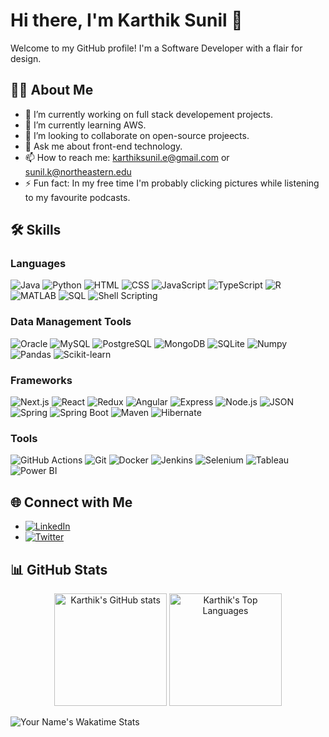 # Hi there, I'm Karthik Sunil 👋

Welcome to my GitHub profile! I'm a Software Developer with a flair for design. 

## 🧑‍💻 About Me

- 🔭 I’m currently working on full stack developement projects.
- 🌱 I’m currently learning AWS.
- 👯 I’m looking to collaborate on open-source projeects.
- 💬 Ask me about front-end technology.
- 📫 How to reach me: karthiksunil.e@gmail.com or sunil.k@northeastern.edu
- ⚡ Fun fact: In my free time I'm probably clicking pictures while listening to my favourite podcasts.


## 🛠️ Skills

### Languages
 ![Java](https://img.shields.io/badge/-Java-007396?style=flat&logo=java&logoColor=white)
 ![Python](https://img.shields.io/badge/-Python-3776AB?style=flat&logo=python&logoColor=white)
 ![HTML](https://img.shields.io/badge/-HTML5-E34F26?style=flat&logo=html5&logoColor=white)
 ![CSS](https://img.shields.io/badge/-CSS3-1572B6?style=flat&logo=css3&logoColor=white)
 ![JavaScript](https://img.shields.io/badge/-JavaScript-F7DF1E?style=flat&logo=javascript&logoColor=black)
 ![TypeScript](https://img.shields.io/badge/-TypeScript-3178C6?style=flat&logo=typescript&logoColor=white)
 ![R](https://img.shields.io/badge/-R-276DC3?style=flat&logo=r&logoColor=white)
 ![MATLAB](https://img.shields.io/badge/-MATLAB-0076A8?style=flat&logo=mathworks&logoColor=white)
 ![SQL](https://img.shields.io/badge/-SQL-4479A1?style=flat&logo=postgresql&logoColor=white)
 ![Shell Scripting](https://img.shields.io/badge/-Shell_Scripting-4EAA25?style=flat&logo=gnu-bash&logoColor=white)

### Data Management Tools
 ![Oracle](https://img.shields.io/badge/-Oracle-F80000?style=flat&logo=oracle&logoColor=white)
 ![MySQL](https://img.shields.io/badge/-MySQL-4479A1?style=flat&logo=mysql&logoColor=white)
 ![PostgreSQL](https://img.shields.io/badge/-PostgreSQL-336791?style=flat&logo=postgresql&logoColor=white)
 ![MongoDB](https://img.shields.io/badge/-MongoDB-47A248?style=flat&logo=mongodb&logoColor=white)
 ![SQLite](https://img.shields.io/badge/-SQLite-003B57?style=flat&logo=sqlite&logoColor=white)
 ![Numpy](https://img.shields.io/badge/-Numpy-013243?style=flat&logo=numpy&logoColor=white)
 ![Pandas](https://img.shields.io/badge/-Pandas-150458?style=flat&logo=pandas&logoColor=white)
 ![Scikit-learn](https://img.shields.io/badge/-Scikit--learn-F7931E?style=flat&logo=scikit-learn&logoColor=white)

### Frameworks
 ![Next.js](https://img.shields.io/badge/-Next.js-000000?style=flat&logo=nextdotjs&logoColor=white)
 ![React](https://img.shields.io/badge/-React-61DAFB?style=flat&logo=react&logoColor=white)
 ![Redux](https://img.shields.io/badge/-Redux-764ABC?style=flat&logo=redux&logoColor=white)
 ![Angular](https://img.shields.io/badge/-Angular-DD0031?style=flat&logo=angular&logoColor=white)
 ![Express](https://img.shields.io/badge/-Express-000000?style=flat&logo=express&logoColor=white)
 ![Node.js](https://img.shields.io/badge/-Node.js-339933?style=flat&logo=nodedotjs&logoColor=white)
 ![JSON](https://img.shields.io/badge/-JSON-000000?style=flat&logo=json&logoColor=white)
 ![Spring](https://img.shields.io/badge/-Spring-6DB33F?style=flat&logo=spring&logoColor=white)
 ![Spring Boot](https://img.shields.io/badge/-Spring%20Boot-6DB33F?style=flat&logo=spring-boot&logoColor=white)
 ![Maven](https://img.shields.io/badge/-Maven-C71A36?style=flat&logo=apache-maven&logoColor=white)
 ![Hibernate](https://img.shields.io/badge/-Hibernate-59666C?style=flat&logo=hibernate&logoColor=white)

### Tools
 ![GitHub Actions](https://img.shields.io/badge/-GitHub%20Actions-2088FF?style=flat&logo=github-actions&logoColor=white)
 ![Git](https://img.shields.io/badge/-Git-F05032?style=flat&logo=git&logoColor=white)
 ![Docker](https://img.shields.io/badge/-Docker-2496ED?style=flat&logo=docker&logoColor=white)
 ![Jenkins](https://img.shields.io/badge/-Jenkins-D24939?style=flat&logo=jenkins&logoColor=white)
 ![Selenium](https://img.shields.io/badge/-Selenium-43B02A?style=flat&logo=selenium&logoColor=white)
 ![Tableau](https://img.shields.io/badge/-Tableau-E97627?style=flat&logo=tableau&logoColor=white)
 ![Power BI](https://img.shields.io/badge/-Power%20BI-F2C811?style=flat&logo=power-bi&logoColor=white)


 ## 🌐 Connect with Me

- [![LinkedIn](https://img.shields.io/badge/-LinkedIn-0077B5?style=flat&logo=LinkedIn&logoColor=white)](https://www.linkedin.com/in/karthik-sunil/)
- [![Twitter](https://img.shields.io/badge/-Twitter-1DA1F2?style=flat&logo=Twitter&logoColor=white)](https://x.com/whykarthik_)

## 📊 GitHub Stats

<div align="center">
  <img height="180em" src="https://github-readme-stats.vercel.app/api?username=karthiksneu&show_icons=true&theme=tokyonight&count_private=true" alt="Karthik's GitHub stats"/>
  <img height="180em" src="https://github-readme-stats.vercel.app/api/top-langs/?username=karthiksneu&layout=compact&theme=tokyonight" alt="Karthik's Top Languages"/>
</div>

<!-- Wakatime Stats by @anmol098/waka-readme-stats -->
![Your Name's Wakatime Stats](https://github-readme-stats.vercel.app/api/wakatime?username=karthiksneu&layout=compact)
